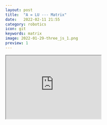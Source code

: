 ```yaml
---
layout: post
title:  "A = LU --- Matrix"
date:   2022-02-11 21:55
category: robotics
icon: git
keywords: matrix
image: 2022-01-29-three_js_1.png
preview: 1
---
```

<iframe src="https://github.com/YifanSu1301/YifanSu1301.github.io/blob/main/pdf/CMU/21241/2_6.pdf" height="200" width="300"></iframe>

